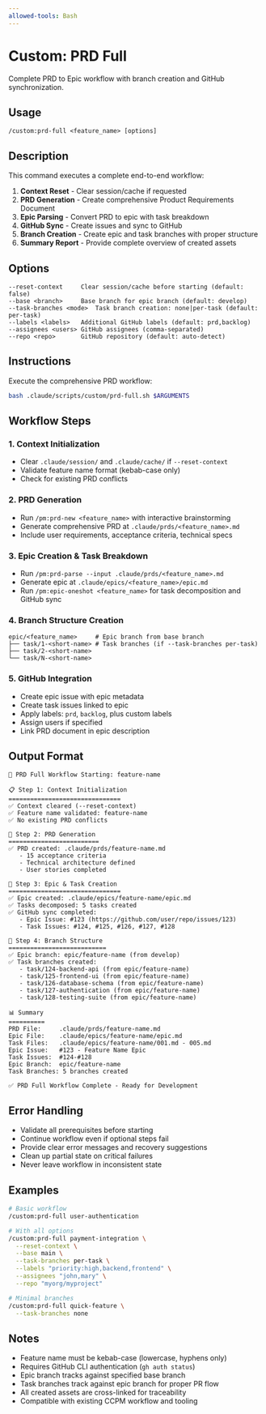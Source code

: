 ```yaml
---
allowed-tools: Bash
---
```


# Custom: PRD Full

Complete PRD to Epic workflow with branch creation and GitHub synchronization.

## Usage
```
/custom:prd-full <feature_name> [options]
```

## Description
This command executes a complete end-to-end workflow:
1. **Context Reset** - Clear session/cache if requested
2. **PRD Generation** - Create comprehensive Product Requirements Document 
3. **Epic Parsing** - Convert PRD to epic with task breakdown
4. **GitHub Sync** - Create issues and sync to GitHub
5. **Branch Creation** - Create epic and task branches with proper structure
6. **Summary Report** - Provide complete overview of created assets

## Options
```
--reset-context     Clear session/cache before starting (default: false)
--base <branch>     Base branch for epic branch (default: develop)  
--task-branches <mode>  Task branch creation: none|per-task (default: per-task)
--labels <labels>   Additional GitHub labels (default: prd,backlog)
--assignees <users> GitHub assignees (comma-separated)
--repo <repo>       GitHub repository (default: auto-detect)
```

## Instructions

Execute the comprehensive PRD workflow:

```bash
bash .claude/scripts/custom/prd-full.sh $ARGUMENTS
```

## Workflow Steps

### 1. Context Initialization
- Clear `.claude/session/` and `.claude/cache/` if `--reset-context`
- Validate feature name format (kebab-case only)
- Check for existing PRD conflicts

### 2. PRD Generation
- Run `/pm:prd-new <feature_name>` with interactive brainstorming
- Generate comprehensive PRD at `.claude/prds/<feature_name>.md`
- Include user requirements, acceptance criteria, technical specs

### 3. Epic Creation & Task Breakdown  
- Run `/pm:prd-parse --input .claude/prds/<feature_name>.md`
- Generate epic at `.claude/epics/<feature_name>/epic.md`
- Run `/pm:epic-oneshot <feature_name>` for task decomposition and GitHub sync

### 4. Branch Structure Creation
```
epic/<feature_name>     # Epic branch from base branch
├── task/1-<short-name> # Task branches (if --task-branches per-task)
├── task/2-<short-name>
└── task/N-<short-name>
```

### 5. GitHub Integration
- Create epic issue with epic metadata
- Create task issues linked to epic
- Apply labels: `prd`, `backlog`, plus custom labels
- Assign users if specified
- Link PRD document in epic description

## Output Format
```
🚀 PRD Full Workflow Starting: feature-name

📋 Step 1: Context Initialization
===============================
✅ Context cleared (--reset-context)
✅ Feature name validated: feature-name
✅ No existing PRD conflicts

📝 Step 2: PRD Generation  
=========================
✅ PRD created: .claude/prds/feature-name.md
   - 15 acceptance criteria
   - Technical architecture defined
   - User stories completed

🎯 Step 3: Epic & Task Creation
=============================== 
✅ Epic created: .claude/epics/feature-name/epic.md
✅ Tasks decomposed: 5 tasks created
✅ GitHub sync completed:
   - Epic Issue: #123 (https://github.com/user/repo/issues/123)
   - Task Issues: #124, #125, #126, #127, #128

🌟 Step 4: Branch Structure
===========================
✅ Epic branch: epic/feature-name (from develop)
✅ Task branches created:
   - task/124-backend-api (from epic/feature-name)
   - task/125-frontend-ui (from epic/feature-name) 
   - task/126-database-schema (from epic/feature-name)
   - task/127-authentication (from epic/feature-name)
   - task/128-testing-suite (from epic/feature-name)

📊 Summary
==========
PRD File:     .claude/prds/feature-name.md
Epic File:    .claude/epics/feature-name/epic.md  
Task Files:   .claude/epics/feature-name/001.md - 005.md
Epic Issue:   #123 - Feature Name Epic
Task Issues:  #124-#128
Epic Branch:  epic/feature-name
Task Branches: 5 branches created

✅ PRD Full Workflow Complete - Ready for Development
```

## Error Handling
- Validate all prerequisites before starting
- Continue workflow even if optional steps fail
- Provide clear error messages and recovery suggestions
- Clean up partial state on critical failures
- Never leave workflow in inconsistent state

## Examples
```bash
# Basic workflow
/custom:prd-full user-authentication

# With all options
/custom:prd-full payment-integration \
  --reset-context \
  --base main \
  --task-branches per-task \
  --labels "priority:high,backend,frontend" \
  --assignees "john,mary" \
  --repo "myorg/myproject"

# Minimal branches
/custom:prd-full quick-feature \
  --task-branches none
```

## Notes
- Feature name must be kebab-case (lowercase, hyphens only)
- Requires GitHub CLI authentication (`gh auth status`)
- Epic branch tracks against specified base branch
- Task branches track against epic branch for proper PR flow  
- All created assets are cross-linked for traceability
- Compatible with existing CCPM workflow and tooling